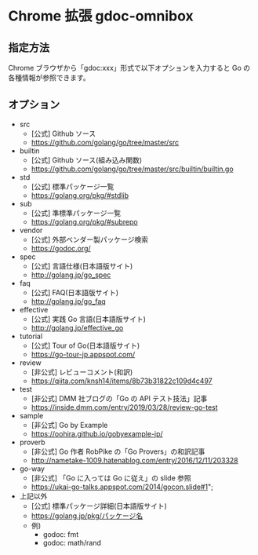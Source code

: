 # Chrome 拡張 gdoc-omnibox

## 指定方法

Chrome ブラウザから「gdoc:xxx」形式で以下オプションを入力すると Go の各種情報が参照できます。

## オプション

- src
  - [公式] Github ソース
  - https://github.com/golang/go/tree/master/src
- builtin
  - [公式] Github ソース(組み込み関数)
  - https://github.com/golang/go/tree/master/src/builtin/builtin.go
- std
  - [公式] 標準パッケージ一覧
  - https://golang.org/pkg/#stdlib
- sub
  - [公式] 準標準パッケージ一覧
  - https://golang.org/pkg/#subrepo
- vendor
  - [公式] 外部ベンダー製パッケージ検索
  - https://godoc.org/
- spec
  - [公式] 言語仕様(日本語版サイト)
  - http://golang.jp/go_spec
- faq
  - [公式] FAQ(日本語版サイト)
  - http://golang.jp/go_faq
- effective
  - [公式] 実践 Go 言語(日本語版サイト)
  - http://golang.jp/effective_go
- tutorial
  - [公式] Tour of Go(日本語版サイト)
  - https://go-tour-jp.appspot.com/
- review
  - [非公式] レビューコメント(和訳)
  - https://qiita.com/knsh14/items/8b73b31822c109d4c497
- test
  - [非公式] DMM 社ブログの「Go の API テスト技法」記事
  - https://inside.dmm.com/entry/2019/03/28/review-go-test
- sample
  - [非公式] Go by Example
  - https://oohira.github.io/gobyexample-jp/
- proverb
  - [非公式] Go 作者 RobPike の「Go Provers」の和訳記事
  - http://nametake-1009.hatenablog.com/entry/2016/12/11/203328
- go-way
  - [非公式] 「Go に入っては Go に従え」の slide 参照
  - https://ukai-go-talks.appspot.com/2014/gocon.slide#1";
- 上記以外
  - [公式] 標準パッケージ詳細(日本語版サイト)
  - https://golang.jp/pkg/パッケージ名
  - 例)
    - godoc: fmt
    - godoc: math/rand
